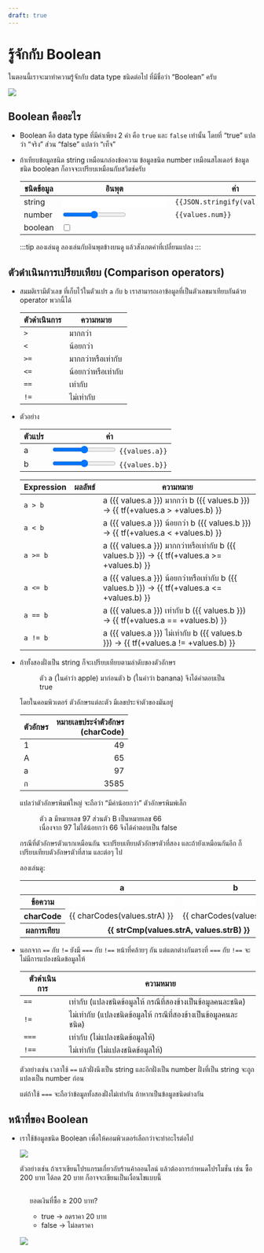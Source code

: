 ```yaml
---
draft: true
---
```


<script setup>
  import { reactive } from 'vue'
  import JsConsole from './components/JsConsole.vue'
  import BooleanValue from './components/BooleanValue.vue'

const values = reactive({
  str: 'hello',
  strA: 'apple',
  strB: 'apricot',
  num: 42,
  bool: false,
  a: 5,
  b: 3,
})

const charCodes = (str) => Array.from({ length: str.length }, (_, i) => str.charCodeAt(i)).join(', ')

const tf = (v) => v ? 'จริง' : 'เท็จ'
const strCmp = (a, b) => {
  if (a < b) {
    return 'a < b'
  } else if (a > b) {
    return 'a > b'
  } else if (a == b) {
    return 'a == b'
  }
  return '???'
}
</script>

<style scoped>
  .n-input-text {
    border: 1px solid var(--vp-c-border);
    padding: 0 0.25em;
    border-radius: 4px;
    font: inherit;
    box-shadow: inset 0 1px 3px var(--vp-c-divider);
  }
</style>

# รู้จักกับ Boolean

ในตอนนี้เราจะมาทำความรู้จักกับ data type ชนิดต่อไป ที่มีชื่อว่า “Boolean” ครับ

![](https://im.dt.in.th/ipfs/bafybeihoinyo3odbmie2msxjzkgkbwz7sb7kswie27vhqfepvqqc6ibjl4/image.webp)

## Boolean คืออะไร

- Boolean คือ data type ที่มีค่าเพียง 2 ค่า คือ `true` และ `false` เท่านั้น
  โดยที่ “true” แปลว่า “จริง” ส่วน “false” แปลว่า “เท็จ”

  <JsConsole input="true" :output="{value: true}" />

  <JsConsole input="false" :output="{value: false}" />

- ถ้าเทียบข้อมูลชนิด string เหมือนกล่องข้อความ
  ข้อมูลชนิด number เหมือนสไลเดอร์
  ข้อมูลชนิด boolean ก็อาจจะเปรียบเหมือนกับสวิตช์ครับ

  | ชนิดข้อมูล | อินพุต                                                                     | ค่า                                         |
  | ---------- | -------------------------------------------------------------------------- | ------------------------------------------- |
  | string     | <input v-model="values.str" size="16" maxlength="20" class="n-input-text"> | <code>{{JSON.stringify(values.str)}}</code> |
  | number     | <input v-model="values.num" type="range" min="0" max="100">                | <code>{{values.num}}</code>                 |
  | boolean    | <input v-model="values.bool" type="checkbox">                              | <BooleanValue :value="values.bool" />       |

  :::tip ลองเล่นดู
  ลองเล่นกับอินพุตข้างบนดู แล้วสังเกตค่าที่เปลี่ยนแปลง
  :::

## ตัวดำเนินการเปรียบเทียบ (Comparison operators)

- สมมติเรามีตัวเลข ที่เก็บไว้ในตัวแปร `a` กับ `b`
  เราสามารถเอาข้อมูลที่เป็นตัวเลขมาเทียบกันด้วย operator พวกนี้ได้

  | ตัวดำเนินการ | ความหมาย            |
  | ------------ | ------------------- |
  | `>`          | มากกว่า             |
  | `<`          | น้อยกว่า            |
  | `>=`         | มากกว่าหรือเท่ากับ  |
  | `<=`         | น้อยกว่าหรือเท่ากับ |
  | `==`         | เท่ากับ             |
  | `!=`         | ไม่เท่ากับ          |

- ตัวอย่าง

  | ตัวแปร | ค่า                                                                                  |
  | ------ | ------------------------------------------------------------------------------------ |
  | a      | <input v-model="values.a" type="range" min="-10" max="10"> <code>{{values.a}}</code> |
  | b      | <input v-model="values.b" type="range" min="-10" max="10"> <code>{{values.b}}</code> |

  <JsConsole :input="`let a = ${values.a};\nlet b = ${values.b};`" />

  | Expression | ผลลัพธ์                                          | ความหมาย                                                                                          |
  | ---------- | ------------------------------------------------ | ------------------------------------------------------------------------------------------------- |
  | `a > b`    | <BooleanValue :value="+values.a > +values.b" />  | a ({{ values.a }}) มากกว่า b ({{ values.b }}) &rarr; {{ tf(+values.a > +values.b) }}              |
  | `a < b`    | <BooleanValue :value="+values.a < +values.b" />  | a ({{ values.a }}) น้อยกว่า b ({{ values.b }}) &rarr; {{ tf(+values.a < +values.b) }}             |
  | `a >= b`   | <BooleanValue :value="+values.a >= +values.b" /> | a ({{ values.a }}) มากกว่าหรือเท่ากับ b ({{ values.b }}) &rarr; {{ tf(+values.a >= +values.b) }}  |
  | `a <= b`   | <BooleanValue :value="+values.a <= +values.b" /> | a ({{ values.a }}) น้อยกว่าหรือเท่ากับ b ({{ values.b }}) &rarr; {{ tf(+values.a <= +values.b) }} |
  | `a == b`   | <BooleanValue :value="+values.a == +values.b" /> | a ({{ values.a }}) เท่ากับ b ({{ values.b }}) &rarr; {{ tf(+values.a == +values.b) }}             |
  | `a != b`   | <BooleanValue :value="+values.a != +values.b" /> | a ({{ values.a }}) ไม่เท่ากับ b ({{ values.b }}) &rarr; {{ tf(+values.a != +values.b) }}          |

- ถ้าทั้งสองฝั่งเป็น string ก็จะเปรียบเทียบตามลำดับของตัวอักษร

  <figure class="figure">
    <JsConsole input='"apple" < "banana"' :output="{value: true}" />
    <figcaption>ตัว a (ในคำว่า apple) มาก่อนตัว b (ในคำว่า banana) จึงได้คำตอบเป็น true</figcaption>
  </figure>

  โดยในคอมพิวเตอร์ ตัวอักษรแต่ละตัว มีเลขประจำตัวของมันอยู่

  | ตัวอักษร | หมายเลขประจำตัวอักษร<br>(charCode) |
  | -------- | ---------------------------------: |
  | 1        |                                 49 |
  | A        |                                 65 |
  | a        |                                 97 |
  | ก        |                               3585 |

  แปลว่าตัวอักษรพิมพ์ใหญ่ จะถือว่า “มีค่าน้อยกว่า” ตัวอักษรพิมพ์เล็ก

  <figure class="figure">
    <JsConsole input='"apple" < "Banana"' :output="{value: false}" />
    <figcaption>ตัว a มีหมายเลข 97 ส่วนตัว B เป็นหมายเลข 66<br>เนื่องจาก 97 ไม่ได้น้อยกว่า 66 จึงได้คำตอบเป็น false</figcaption>
  </figure>

  กรณีที่ตัวอักษรตัวแรกเหมือนกัน จะเปรียบเทียบตัวอักษรตัวที่สอง
  และถ้ายังเหมือนกันอีก ก็เปรียบเทียบตัวอักษรตัวที่สาม และต่อๆ ไป

  <JsConsole input='"apple" < "apricot"' :output="{value: true}" />

  ลองเล่นดู:

  <table>
    <thead>
      <tr><th></th><th>a</th><th>b</th></tr>
    </thead>
    <tbody>
      <tr>
        <th scope="row">ข้อความ</th>
        <td><input v-model="values.strA" size="16" class="n-input-text"></td>
        <td><input v-model="values.strB" size="16" class="n-input-text"></td>
      </tr>
      <tr>
        <th scope="row">charCode</th>
        <td style="width: 256px">{{ charCodes(values.strA) }}</td>
        <td style="width: 256px">{{ charCodes(values.strB) }}</td>
      </tr>
      <tr>
        <th scope="row">ผลการเทียบ</th>
        <td colspan="2" style="text-align: center">
          <strong>{{ strCmp(values.strA, values.strB) }}</strong>
        </td>
      </tr>
    </tbody>
  </table>

- นอกจาก `==` กับ `!=`
  ยังมี `===` กับ `!==`
  หน้าที่คล้ายๆ กัน แต่แตกต่างกันตรงที่ `===` กับ `!==` จะไม่มีการแปลงชนิดข้อมูลให้

  | ตัวดำเนินการ | ความหมาย                                                        |
  | ------------ | --------------------------------------------------------------- |
  | `==`         | เท่ากับ (แปลงชนิดข้อมูลให้ กรณีที่สองข้างเป็นข้อมูลคนละชนิด)    |
  | `!=`         | ไม่เท่ากับ (แปลงชนิดข้อมูลให้ กรณีที่สองข้างเป็นข้อมูลคนละชนิด) |
  | `===`        | เท่ากับ (ไม่แปลงชนิดข้อมูลให้)                                  |
  | `!==`        | ไม่เท่ากับ (ไม่แปลงชนิดข้อมูลให้)                               |

  ตัวอย่างเช่น
  เวลาใช้ `==` แล้วฝั่งนึงเป็น string และอีกฝั่งเป็น number
  ฝั่งที่เป็น string จะถูกแปลงเป็น number ก่อน

  <JsConsole input='"42" == 42' :output="{value: true}" />

  แต่ถ้าใช้ `===`
  จะถือว่าข้อมูลทั้งสองฝั่งไม่เท่ากัน ถ้าหากเป็นข้อมูลชนิดต่างกัน

  <JsConsole input='"42" === 42' :output="{value: false}" />

## หน้าที่ของ Boolean

- เราใช้ข้อมูลชนิด Boolean เพื่อให้คอมพิวเตอร์เลือกว่าจะทำอะไรต่อไป

  ![](https://im.dt.in.th/ipfs/bafybeiao6fktd2qhjuoki7p6hffmtpzax7qbxqql7q7is3to5ypdibxjbu/image.webp)

  ตัวอย่างเช่น
  ถ้าเราเขียนโปรแกรมเกี่ยวกับร้านค้าออนไลน์
  แล้วต้องการกำหนดโปรโมชั่น เช่น ซื้อ 200 บาท ได้ลด 20 บาท
  ก็อาจจะเขียนเป็นเงื่อนไขแบบนี้

  <div class="ws-rounded-with-shadow" style="padding: 1px 20px">

  ยอดเงินที่ซื้อ ≥ 200 บาท?

  - true &rarr; ลดราคา 20 บาท
  - false &rarr; ไม่ลดราคา

  </div>

  ![](https://im.dt.in.th/ipfs/bafybeibz7i7f43kf542vw7xovnehkvpdzf2to2ioerpm3qie4asxiw5e3m/image.webp)
